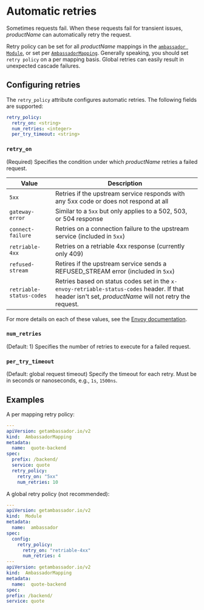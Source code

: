 # Automatic retries

Sometimes requests fail. When these requests fail for transient issues, $productName$ can automatically retry the request.

Retry policy can be set for all $productName$ mappings in the [`ambassador Module`](../../running/ambassador), or set per [`AmbassadorMapping`](../ambassadormappings#configuring-ambassadormappings). Generally speaking, you should set `retry policy` on a per mapping basis. Global retries can easily result in unexpected cascade failures.

## Configuring retries

The `retry_policy` attribute configures automatic retries. The following fields are supported:

```yaml
retry_policy:
  retry_on: <string>
  num_retries: <integer>
  per_try_timeout: <string>
```

### `retry_on`

(Required) Specifies the condition under which $productName$ retries a failed request.

| Value | Description |
| --- | --- |
|`5xx`| Retries if the upstream service responds with any 5xx code or does not respond at all 
|`gateway-error`| Similar to a `5xx` but only applies to a 502, 503, or 504 response
|`connect-failure`| Retries on a connection failure to the upstream service (included in `5xx`)
|`retriable-4xx`| Retries on a retriable 4xx response (currently only 409)
|`refused-stream`| Retires if the upstream service sends a REFUSED_STREAM error (included in `5xx`)
|`retriable-status-codes`| Retries based on status codes set in the `x-envoy-retriable-status-codes` header. If that header isn't set, $productName$ will not retry the request.

 For more details on each of these values, see the [Envoy documentation](https://www.envoyproxy.io/docs/envoy/v1.9.0/configuration/http_filters/router_filter#x-envoy-retry-on).

### `num_retries`

(Default: 1) Specifies the number of retries to execute for a failed request.

### `per_try_timeout`

(Default: global request timeout) Specify the timeout for each retry. Must be in seconds or nanoseconds, e.g., `1s`, `1500ns`.

## Examples

A per mapping retry policy:

```yaml
---
apiVersion: getambassador.io/v2
kind:  AmbassadorMapping
metadata:
  name:  quote-backend
spec:
  prefix: /backend/
  service: quote
  retry_policy:
    retry_on: "5xx"
    num_retries: 10
```

A global retry policy (not recommended):

```yaml
---
apiVersion: getambassador.io/v2
kind:  Module
metadata:
  name:  ambassador
spec:
  config:
    retry_policy:
      retry_on: "retriable-4xx"
      num_retries: 4
---
apiVersion: getambassador.io/v2
kind:  AmbassadorMapping
metadata:
  name:  quote-backend
spec:
prefix: /backend/
service: quote
```
